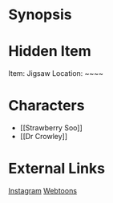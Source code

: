 # Synopsis


# Hidden Item
Item: Jigsaw
Location: ~~~~

# Characters
* [[Strawberry Soo]]
* [[Dr Crowley]]

# External Links
[Instagram](https://www.instagram.com/p/B4QlTIyj0Nv/)
[Webtoons](https://www.webtoons.com/en/challenge/twistwood-tales/15-strawberry-soo/viewer?title_no=344740&episode_no=16)